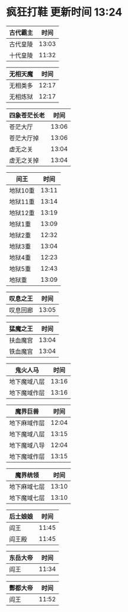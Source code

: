 # 疯狂打鞋 更新时间 13:24

| 古代霸主   | 时间    |
|--------|-------|
| 古代皇陵 | 13:03 |
| 十代皇陵 | 11:32 |

| 无相天魔   | 时间    |
|--------|-------|
| 无相类多 | 12:17 |
| 无相炼狱 | 12:17 |

| 四象苍茫长老   | 时间    |
|--------|-------|
| 苍茫大厅 | 13:06 |
| 苍茫大厅掉 | 13:06 |
| 虚无之关 | 13:04 |
| 虚无之关掉 | 13:04 |

| 间王   | 时间    |
|--------|-------|
| 地狱10重 | 13:11 |
| 地狱11重 | 13:14 |
| 地狱12重 | 13:19 |
| 地狱1重 | 13:09 |
| 地狱2重 | 12:32 |
| 地狱3重 | 13:04 |
| 地狱4重 | 12:23 |
| 地狱5重 | 12:43 |
| 地狱重 | 13:09 |

| 叹息之王   | 时间    |
|--------|-------|
| 叹息回廊 | 13:05 |

| 猛魔之王   | 时间    |
|--------|-------|
| 扶血魔宫 | 13:04 |
| 铁血魔宫 | 13:04 |

| 鬼火人马   | 时间    |
|--------|-------|
| 地下魔域八层 | 13:16 |
| 地下魔域作层 | 13:16 |

| 魔界巨兽   | 时间    |
|--------|-------|
| 地下麻域作层 | 12:04 |
| 地下魔域八层 | 13:15 |
| 地下魔域八导 | 12:04 |
| 地下魔域作层 | 13:15 |

| 魔界统领   | 时间    |
|--------|-------|
| 地下麻域七层 | 13:10 |
| 地下魔域七层 | 13:10 |

| 后土娘娘   | 时间    |
|--------|-------|
| 阎王 | 11:45 |
| 阎王殿 | 11:45 |

| 东岳大帝   | 时间    |
|--------|-------|
| 阎王 | 11:34 |

| 酆都大帝   | 时间    |
|--------|-------|
| 阎王 | 11:52 |